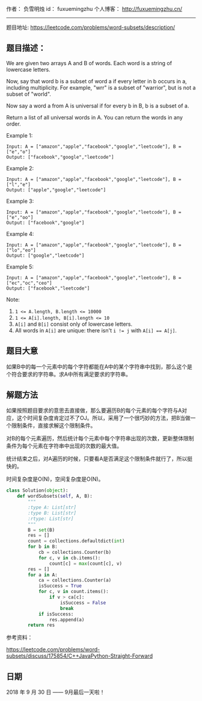 作者： 		负雪明烛 
id：				fuxuemingzhu
个人博客：	http://fuxuemingzhu.cn/

---

题目地址: https://leetcode.com/problems/word-subsets/description/

## 题目描述：

We are given two arrays A and B of words.  Each word is a string of lowercase letters.

Now, say that word b is a subset of word a if every letter in b occurs in a, including multiplicity.  For example, "wrr" is a subset of "warrior", but is not a subset of "world".

Now say a word a from A is universal if for every b in B, b is a subset of a. 

Return a list of all universal words in A.  You can return the words in any order.

 

Example 1:

    Input: A = ["amazon","apple","facebook","google","leetcode"], B = ["e","o"]
    Output: ["facebook","google","leetcode"]

Example 2:

    Input: A = ["amazon","apple","facebook","google","leetcode"], B = ["l","e"]
    Output: ["apple","google","leetcode"]

Example 3:

    Input: A = ["amazon","apple","facebook","google","leetcode"], B = ["e","oo"]
    Output: ["facebook","google"]

Example 4:

    Input: A = ["amazon","apple","facebook","google","leetcode"], B = ["lo","eo"]
    Output: ["google","leetcode"]

Example 5:

    Input: A = ["amazon","apple","facebook","google","leetcode"], B = ["ec","oc","ceo"]
    Output: ["facebook","leetcode"]

Note:

1. ``1 <= A.length, B.length <= 10000``
1. ``1 <= A[i].length, B[i].length <= 10``
1. ``A[i]`` and ``B[i]`` consist only of lowercase letters.
1. All words in ``A[i]`` are unique: there isn't ``i != j`` with ``A[i] == A[j]``.


## 题目大意

如果B中的每一个元素中的每个字符都能在A中的某个字符串中找到，那么这个是个符合要求的字符串。求A中所有满足要求的字符串。

## 解题方法

如果按照题目要求的意思去直接做，那么要遍历B的每个元素的每个字符与A对应，这个时间复杂度肯定过不了OJ。所以，采用了一个很巧妙的方法，把B当做一个限制条件，直接求解这个限制条件。

对B的每个元素遍历，然后统计每个元素中每个字符串出现的次数，更新整体限制条件为每个元素在字符串中出现的次数的最大值。

统计结束之后，对A遍历的时候，只要看A是否满足这个限制条件就行了，所以挺快的。

时间复杂度是O(N)，空间复杂度是O(N)。

```python
class Solution(object):
    def wordSubsets(self, A, B):
        """
        :type A: List[str]
        :type B: List[str]
        :rtype: List[str]
        """
        B = set(B)
        res = []
        count = collections.defaultdict(int)
        for b in B:
            cb = collections.Counter(b)
            for c, v in cb.items():
                count[c] = max(count[c], v)
        res = []
        for a in A:
            ca = collections.Counter(a)
            isSuccess = True
            for c, v in count.items():
                if v > ca[c]:
                    isSuccess = False
                    break
            if isSuccess:
                res.append(a)
        return res
```

参考资料：

https://leetcode.com/problems/word-subsets/discuss/175854/C++JavaPython-Straight-Forward

## 日期

2018 年 9 月 30 日 —— 9月最后一天啦！


  [1]: https://blog.csdn.net/likewind1993/article/details/78473302
